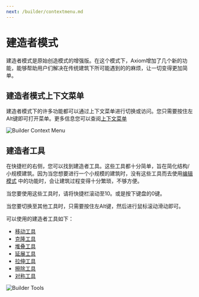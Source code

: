 ```yaml
---
next: /builder/contextmenu.md
---
```


# 建造者模式

建造者模式是原始创造模式的增强版。在这个模式下，Axiom增加了几个新的功能，能够帮助用户们解决在传统建筑下所可能遇到的的麻烦，让一切变得更加简单。

## 建造者模式上下文菜单

建造者模式下的许多功能都可以通过上下文菜单进行切换或访问。您只需要按住左Alt键即可打开菜单。更多信息您可以查阅[上下文菜单](contextmenu.md)

![Builder Context Menu](/images/AltMenuOverview.png)

## 建造者工具

在快捷栏的右侧，您可以找到建造者工具。这些工具都十分简单，旨在简化结构/小规模建筑。因为当您想要进行一个小规模的建筑时，没有这些工具而去使用[编辑模式](editor/intro.md) 中的功能时，会让建筑过程变得十分繁琐，不够方便。

当您要使用这些工具时，请将快捷栏滚动至10。或是按下键盘的0键。

当您要切换至其他工具时，只需要按住左Alt键，然后进行鼠标滚动滑动即可。

可以使用的建造者工具如下：

- [移动工具](move.md)
- [克隆工具](clone.md)
- [堆叠工具](stack.md)
- [延展工具](smear.md)
- [拉伸工具](extrude.md)
- [擦除工具](erase.md)
- [对称工具](setupsymmetry.md)

![Builder Tools](/images/BuilderToolsOverview.png)
